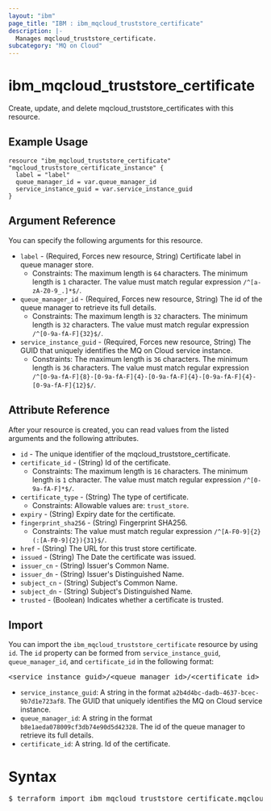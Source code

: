 ```yaml
---
layout: "ibm"
page_title: "IBM : ibm_mqcloud_truststore_certificate"
description: |-
  Manages mqcloud_truststore_certificate.
subcategory: "MQ on Cloud"
---
```


# ibm_mqcloud_truststore_certificate

Create, update, and delete mqcloud_truststore_certificates with this resource.

## Example Usage

```hcl
resource "ibm_mqcloud_truststore_certificate" "mqcloud_truststore_certificate_instance" {
  label = "label"
  queue_manager_id = var.queue_manager_id
  service_instance_guid = var.service_instance_guid
}
```

## Argument Reference

You can specify the following arguments for this resource.

* `label` - (Required, Forces new resource, String) Certificate label in queue manager store.
  * Constraints: The maximum length is `64` characters. The minimum length is `1` character. The value must match regular expression `/^[a-zA-Z0-9_.]*$/`.
* `queue_manager_id` - (Required, Forces new resource, String) The id of the queue manager to retrieve its full details.
  * Constraints: The maximum length is `32` characters. The minimum length is `32` characters. The value must match regular expression `/^[0-9a-fA-F]{32}$/`.
* `service_instance_guid` - (Required, Forces new resource, String) The GUID that uniquely identifies the MQ on Cloud service instance.
  * Constraints: The maximum length is `36` characters. The minimum length is `36` characters. The value must match regular expression `/^[0-9a-fA-F]{8}-[0-9a-fA-F]{4}-[0-9a-fA-F]{4}-[0-9a-fA-F]{4}-[0-9a-fA-F]{12}$/`.

## Attribute Reference

After your resource is created, you can read values from the listed arguments and the following attributes.

* `id` - The unique identifier of the mqcloud_truststore_certificate.
* `certificate_id` - (String) Id of the certificate.
  * Constraints: The maximum length is `16` characters. The minimum length is `1` character. The value must match regular expression `/^[0-9a-fA-F]*$/`.
* `certificate_type` - (String) The type of certificate.
  * Constraints: Allowable values are: `trust_store`.
* `expiry` - (String) Expiry date for the certificate.
* `fingerprint_sha256` - (String) Fingerprint SHA256.
  * Constraints: The value must match regular expression `/^[A-F0-9]{2}(:[A-F0-9]{2}){31}$/`.
* `href` - (String) The URL for this trust store certificate.
* `issued` - (String) The Date the certificate was issued.
* `issuer_cn` - (String) Issuer's Common Name.
* `issuer_dn` - (String) Issuer's Distinguished Name.
* `subject_cn` - (String) Subject's Common Name.
* `subject_dn` - (String) Subject's Distinguished Name.
* `trusted` - (Boolean) Indicates whether a certificate is trusted.


## Import

You can import the `ibm_mqcloud_truststore_certificate` resource by using `id`.
The `id` property can be formed from `service_instance_guid`, `queue_manager_id`, and `certificate_id` in the following format:

<pre>
&lt;service_instance_guid&gt;/&lt;queue_manager_id&gt;/&lt;certificate_id&gt;
</pre>
* `service_instance_guid`: A string in the format `a2b4d4bc-dadb-4637-bcec-9b7d1e723af8`. The GUID that uniquely identifies the MQ on Cloud service instance.
* `queue_manager_id`: A string in the format `b8e1aeda078009cf3db74e90d5d42328`. The id of the queue manager to retrieve its full details.
* `certificate_id`: A string. Id of the certificate.

# Syntax
<pre>
$ terraform import ibm_mqcloud_truststore_certificate.mqcloud_truststore_certificate &lt;service_instance_guid&gt;/&lt;queue_manager_id&gt;/&lt;certificate_id&gt;
</pre>
